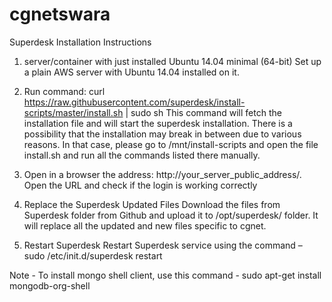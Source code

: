 # cgnetswara

Superdesk Installation Instructions

1.  server/container with just installed Ubuntu 14.04 minimal (64-bit)
Set up a plain AWS server with Ubuntu 14.04 installed on it. 

2. Run command: curl https://raw.githubusercontent.com/superdesk/install-scripts/master/install.sh | sudo sh
This command will fetch the installation file and will start the superdesk installation. There is a possibility that the installation may break in between due to various reasons. In that case, please go to /mnt/install-scripts and open the file install.sh and run all the commands listed there manually.

3. Open in a browser the address: http://your_server_public_address/.
Open the URL and check if the login is working correctly

4. Replace the Superdesk Updated Files
Download the files from Superdesk folder from Github and upload it to /opt/superdesk/ folder. It will replace all the updated and new files specific to cgnet.

5. Restart Superdesk
Restart Superdesk service using the command – sudo /etc/init.d/superdesk restart

Note - To install mongo shell client, use this command - sudo apt-get install mongodb-org-shell
